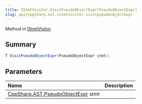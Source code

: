 ```yaml
---
title: IStmtVisitor.VisitPseudoObjectExpr(PseudoObjectExpr)
slug: api/cppsharp.ast.istmtvisitor.visitpseudoobjectexpr
---
```

Method in [IStmtVisitor](/api/cppsharp/ast/istmtvisitor)

## Summary



```csharp
T VisitPseudoObjectExpr(PseudoObjectExpr stmt);
```

## Parameters

|Name|Description|
|:---|:---|
|[CppSharp.AST.PseudoObjectExpr](/api/cppsharp/ast/pseudoobjectexpr) stmt||

